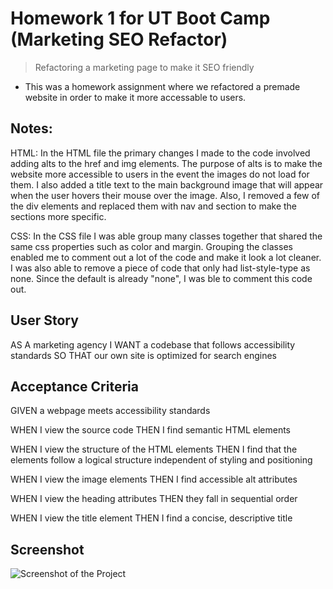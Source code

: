 # Homework 1 for UT Boot Camp (Marketing SEO Refactor)
>Refactoring a marketing page to make it SEO friendly 

-  This was a homework assignment where we refactored a premade website in order to make it more accessable to users.

## Notes:
HTML: In the HTML file the primary changes I made to the code involved adding alts to the href and img elements. The purpose of alts is to make the website more accessible to users in the event the images do not load for them. I also added a title text to the main background image that will appear when the user hovers their mouse over the image. Also, I removed a few of the div elements and replaced them with nav and section to make the sections more specific.
  
CSS: In the CSS file I was able group many classes together that shared the same css properties such as color and margin. Grouping the classes enabled me to comment out a lot of the code and make it look a lot cleaner. I was also able to remove a piece of code that only had list-style-type as none. Since the default is already "none", I was ble to comment this code out.

## User Story

AS A marketing agency
I WANT a codebase that follows accessibility standards
SO THAT our own site is optimized for search engines

## Acceptance Criteria

GIVEN a webpage meets accessibility standards

WHEN I view the source code
THEN I find semantic HTML elements

WHEN I view the structure of the HTML elements
THEN I find that the elements follow a logical structure independent of styling and positioning

WHEN I view the image elements
THEN I find accessible alt attributes

WHEN I view the heading attributes
THEN they fall in sequential order

WHEN I view the title element
THEN I find a concise, descriptive title

## Screenshot
![Screenshot of the Project](https://github.com/jdstroup10/Homework/blob/master/Homework%201%20Image.png)


